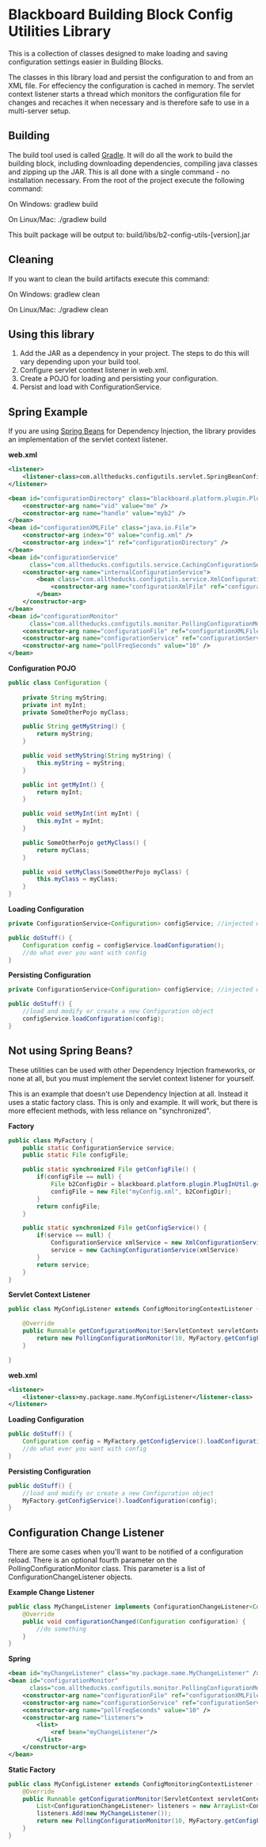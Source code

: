 # Blackboard Building Block Config Utilities Library #
This is a collection of classes designed to make loading and saving configuration settings easier in Building Blocks.

The classes in this library load and persist the configuration to and from an XML file. For effeciency the configuration 
is cached in memory. The servlet context listener starts a thread which monitors the configuration file for changes 
and recaches it when necessary and is therefore safe to use in a multi-server setup.



## Building ##
The build tool used is called [Gradle](http://www.gradle.org). It will do all the work to build the building block, 
including downloading dependencies, compiling java classes and zipping up the JAR. This is all done with a single 
command - no installation necessary. From the root of the project execute the following command:

On Windows:
gradlew build

On Linux/Mac:
./gradlew build

This built package will be output to:
build/libs/b2-config-utils-[version].jar



## Cleaning ##
If you want to clean the build artifacts execute this command:

On Windows:
gradlew clean

On Linux/Mac:
./gradlew clean



## Using this library ##
1. Add the JAR as a dependency in your project. The steps to do this will vary depending upon your build tool.
2. Configure servlet context listener in web.xml.
3. Create a POJO for loading and persisting your configuration.
4. Persist and load with ConfigurationService.



## Spring Example ##
If you are using [Spring Beans](http://docs.spring.io/spring/docs/current/spring-framework-reference/html/beans.html) for 
Dependency Injection, the library provides an implementation of the servlet context listener. 

**web.xml**
````xml
<listener>
    <listener-class>com.alltheducks.configutils.servlet.SpringBeanConfigMonitoringContextListener</listener-class>
</listener>
````

````xml
<bean id="configurationDirectory" class="blackboard.platform.plugin.PlugInUtil" factory-method="getConfigDirectory">
    <constructor-arg name="vid" value="me" />
    <constructor-arg name="handle" value="myb2" />
</bean>
<bean id="configurationXMLFile" class="java.io.File">
    <constructor-arg index="0" value="config.xml" />
    <constructor-arg index="1" ref="configurationDirectory" />
</bean>
<bean id="configurationService"
      class="com.alltheducks.configutils.service.CachingConfigurationService">
    <constructor-arg name="internalConfigurationService">
        <bean class="com.alltheducks.configutils.service.XmlConfigurationService">
            <constructor-arg name="configurationXmlFile" ref="configurationXMLFile" />
        </bean>
    </constructor-arg>
</bean>
<bean id="configurationMonitor"
      class="com.alltheducks.configutils.monitor.PollingConfigurationMonitor">
    <constructor-arg name="configurationFile" ref="configurationXMLFile" />
    <constructor-arg name="configurationService" ref="configurationService" />
    <constructor-arg name="pollFreqSeconds" value="10" />
</bean>
````

**Configuration POJO**
````java
public class Configuration {
    
    private String myString;
    private int myInt;
    private SomeOtherPojo myClass;

    public String getMyString() {
        return myString;
    }

    public void setMyString(String myString) {
        this.myString = myString;
    }

    public int getMyInt() {
        return myInt;
    }

    public void setMyInt(int myInt) {
        this.myInt = myInt;
    }

    public SomeOtherPojo getMyClass() {
        return myClass;
    }

    public void setMyClass(SomeOtherPojo myClass) {
        this.myClass = myClass;
    }
}
````

**Loading Configuration**
````java
private ConfigurationService<Configuration> configService; //injected with Spring

public doStuff() {
	Configuration config = configService.loadConfiguration();
	//do what ever you want with config
}
````

**Persisting Configuration**
````java
private ConfigurationService<Configuration> configService; //injected with Spring

public doStuff() {
	//load and modify or create a new Configuration object
	configService.loadConfiguration(config);
}
````


## Not using Spring Beans? ##
These utilities can be used with other Dependency Injection frameworks, or none at all, but you must implement the
servlet context listener for yourself.

This is an example that doesn't use Dependency Injection at all. Instead it uses a static factory class. This is only
and example. It will work, but there is more effecient methods, with less reliance on "synchronized".

**Factory**
````java
public class MyFactory {
	public static ConfigurationService service;
	public static File configFile;

	public static synchronized File getConfigFile() {
		if(configFile == null) {
			File b2ConfigDir = blackboard.platform.plugin.PlugInUtil.getConfigDirectory("me", "myb2");
        	configFile = new File("myConfig.xml", b2ConfigDir);
    	}
    	return configFile;
	}

	public static synchronized File getConfigService() {
    	if(service == null) {
        	ConfigurationService xmlService = new XmlConfigurationService(getConfigFile());
        	service = new CachingConfigurationService(xmlService)
    	}   
    	return service;
    }
}
````

**Servlet Context Listener**
````java
public class MyConfigListener extends ConfigMonitoringContextListener {

    @Override
    public Runnable getConfigurationMonitor(ServletContext servletContext) throws ConfigurationMonitorInitialisationException {
        return new PollingConfigurationMonitor(10, MyFactory.getConfigFile(), MyFactory.getConfigService());
    }

}
````

**web.xml**
````xml
<listener>
    <listener-class>my.package.name.MyConfigListener</listener-class>
</listener>
````

**Loading Configuration**
````java
public doStuff() {
	Configuration config = MyFactory.getConfigService().loadConfiguration();
	//do what ever you want with config
}
````

**Persisting Configuration**
````java
public doStuff() {
	//load and modify or create a new Configuration object
	MyFactory.getConfigService().loadConfiguration(config);
}
````



## Configuration Change Listener ##
There are some cases when you'll want to be notified of a configuration reload. There is an optional fourth parameter on
the PollingConfigurationMonitor class. This parameter is a list of ConfigurationChangeListener objects.

**Example Change Listener**
````java
public class MyChangeListener implements ConfigurationChangeListener<Configuration> {
    @Override
    public void configurationChanged(Configuration configuration) {
 		//do something       
    }
}
````

**Spring**
````xml
<bean id="myChangeListener" class="my.package.name.MyChangeListener" />
<bean id="configurationMonitor"
      class="com.alltheducks.configutils.monitor.PollingConfigurationMonitor">
    <constructor-arg name="configurationFile" ref="configurationXMLFile" />
    <constructor-arg name="configurationService" ref="configurationService" />
    <constructor-arg name="pollFreqSeconds" value="10" />
    <constructor-arg name="listeners">
        <list>
            <ref bean="myChangeListener"/>
        </list>
    </constructor-arg>
</bean>
````

**Static Factory**
````java
public class MyConfigListener extends ConfigMonitoringContextListener {
    @Override
    public Runnable getConfigurationMonitor(ServletContext servletContext) throws ConfigurationMonitorInitialisationException {
    	List<ConfigurationChangeListener> listeners = new ArrayList<ConfigurationChangeListeners>();
    	listeners.Add(new MyChangeListener());
        return new PollingConfigurationMonitor(10, MyFactory.getConfigFile(), MyFactory.getConfigService(), listeners);
    }
}
````
